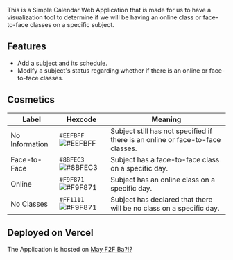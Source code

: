 This is a Simple Calendar Web Application that is made for us to have a visualization tool to determine if we will be having an online class or face-to-face classes on a specific subject.

## Features

- Add a subject and its schedule.
- Modify a subject's status regarding whether if there is an online or face-to-face classes.

## Cosmetics

| **Label**      | **Hexcode**                                                        | **Meaning**                                                                    |
| -------------- | ------------------------------------------------------------------ | ------------------------------------------------------------------------------ |
| No Information | `#EEFBFF` ![#EEFBFF](https://placehold.co/15x15/EEFBFF/EEFBFF.png) | Subject still has not specified if there is an online or face-to-face classes. |
| Face-to-Face   | `#8BFEC3` ![#8BFEC3](https://placehold.co/15x15/8BFEC3/8BFEC3.png) | Subject has a face-to-face class on a specific day.                            |
| Online         | `#F9F871` ![#F9F871](https://placehold.co/15x15/F9F871/F9F871.png) | Subject has an online class on a specific day.                                 |
| No Classes         | `#FF1111` ![#F9F871](https://placehold.co/15x15/FF1111/FF1111.png) | Subject has declared that there will be no class on a specific day.                                 |

## Deployed on Vercel

The Application is hosted on [May F2F Ba?!?](https://may-f2f-ba.vercel.app/)
